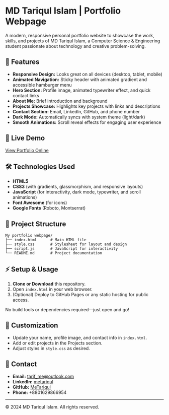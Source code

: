 # MD Tariqul Islam | Portfolio Webpage

A modern, responsive personal portfolio website to showcase the work, skills, and projects of MD Tariqul Islam, a Computer Science & Engineering student passionate about technology and creative problem-solving.

## 🌟 Features

- **Responsive Design:** Looks great on all devices (desktop, tablet, mobile)
- **Animated Navigation:** Sticky header with animated gradient and accessible hamburger menu
- **Hero Section:** Profile image, animated typewriter effect, and quick contact links
- **About Me:** Brief introduction and background
- **Projects Showcase:** Highlights key projects with links and descriptions
- **Contact Section:** Email, LinkedIn, GitHub, and phone number
- **Dark Mode:** Automatically syncs with system theme (light/dark)
- **Smooth Animations:** Scroll reveal effects for engaging user experience

## 🚀 Live Demo

[View Portfolio Online](https://github.com/MeTariqul) <!-- Replace with actual live link if deployed -->

## 🛠️ Technologies Used

- **HTML5**
- **CSS3** (with gradients, glassmorphism, and responsive layouts)
- **JavaScript** (for interactivity, dark mode, typewriter, and scroll animations)
- **Font Awesome** (for icons)
- **Google Fonts** (Roboto, Montserrat)

## 📂 Project Structure

```
My portfolio webpage/
├── index.html      # Main HTML file
├── style.css       # Stylesheet for layout and design
├── script.js       # JavaScript for interactivity
└── README.md       # Project documentation
```

## ⚡ Setup & Usage

1. **Clone or Download** this repository.
2. Open `index.html` in your web browser.
3. (Optional) Deploy to GitHub Pages or any static hosting for public access.

No build tools or dependencies required—just open and go!

## 📝 Customization
- Update your name, profile image, and contact info in `index.html`.
- Add or edit projects in the Projects section.
- Adjust styles in `style.css` as desired.

## 📧 Contact

- **Email:** [tarif_me@outlook.com](mailto:tarif_me@outlook.com)
- **LinkedIn:** [metariqul](https://www.linkedin.com/in/metariqul)
- **GitHub:** [MeTariqul](https://github.com/MeTariqul)
- **Phone:** +8801629866954

---

© 2024 MD Tariqul Islam. All rights reserved.